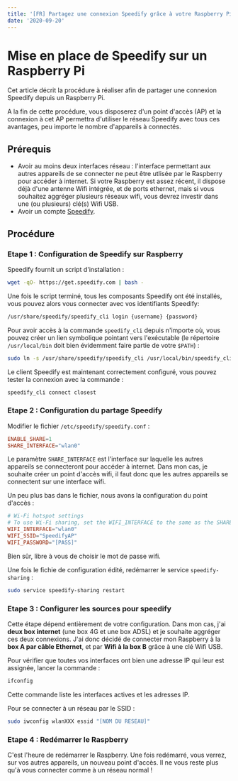 ```yaml
---
title: '[FR] Partagez une connexion Speedify grâce à votre Raspberry Pi'
date: '2020-09-20'
---
```


# Mise en place de Speedify sur un Raspberry Pi

Cet article décrit la procédure à réaliser afin de partager une connexion Speedify depuis un Raspberry Pi.

A la fin de cette procédure, vous disposerez d'un point d'accès (AP) et la connexion à cet AP permettra
d'utiliser le réseau Speedify avec tous ces avantages, peu importe le nombre d'appareils à connectés.

## Prérequis

* Avoir au moins deux interfaces réseau : l'interface permettant aux autres appareils de se connecter ne peut être utlisée par le Raspberry pour accéder à internet. Si votre Raspberry est assez récent, il dispose déjà d'une antenne Wifi intégrée, et de ports ethernet, mais si vous souhaitez aggréger plusieurs réseaux wifi, vous devrez investir dans une (ou plusieurs) clé(s) Wifi USB.
* Avoir un compte [Speedify](speedify.com/).

## Procédure

### Etape 1 : Configuration de Speedify sur Raspberry

Speedify fournit un script d'installation :

```bash
wget -qO- https://get.speedify.com | bash -
```

Une fois le script terminé, tous les composants Speedify ont été installés, vous pouvez alors vous connecter avec vos identifiants Speedify:

```bash
/usr/share/speedify/speedify_cli login {username} {password}
```

Pour avoir accès à la commande `speedify_cli` depuis n'importe où, vous pouvez créer un lien symbolique pointant vers l'exécutable (le répertoire `/usr/local/bin` doit bien évidemment faire partie de votre `$PATH`) :

```bash
sudo ln -s /usr/share/speedify/speedify_cli /usr/local/bin/speedify_cli
```

Le client Speedify est maintenant correctement configuré, vous pouvez tester la connexion avec la commande :

```bash
speedify_cli connect closest
```

### Etape 2 : Configuration du partage Speedify

Modifier le fichier `/etc/speedify/speedify.conf` :

```conf
ENABLE_SHARE=1
SHARE_INTERFACE="wlan0"
```

Le paramètre `SHARE_INTERFACE` est l'interface sur laquelle les autres appareils se connecteront pour accéder à internet.
Dans mon cas, je souhaite créer un point d'accès wifi, il faut donc que les autres appareils se connectent sur une interface wifi.

Un peu plus bas dans le fichier, nous avons la configuration du point d'accès :

```conf
# Wi-Fi hotspot settings
# To use Wi-Fi sharing, set the WIFI_INTERFACE to the same as the SHARE_INTERFACE above
WIFI_INTERFACE="wlan0"
WIFI_SSID="SpeedifyAP"
WIFI_PASSWORD="[PASS]"
```

Bien sûr, libre à vous de choisir le mot de passe wifi.

Une fois le fichie de configuration édité, redémarrer le service `speedify-sharing` :

```bash
sudo service speedify-sharing restart
```

### Etape 3 : Configurer les sources pour speedify

Cette étape dépend entièrement de votre configuration. Dans mon cas, j'ai **deux box internet** (une box 4G et une box ADSL) et je souhaite aggréger ces deux connexions.
J'ai donc décidé de connecter mon Raspberry à la **box A par câble Ethernet**, et par **Wifi à la box B** grâce à une clé Wifi USB.

Pour vérifier que toutes vos interfaces ont bien une adresse IP qui leur est assignée, lancer la commande :

```bash
ifconfig
```

Cette commande liste les interfaces actives et les adresses IP.

Pour se connecter à un réseau par le SSID :

```bash
sudo iwconfig wlanXXX essid "[NOM DU RESEAU]"
```

### Etape 4 : Redémarrer le Raspberry

C'est l'heure de redémarrer le Raspberry.
Une fois redémarré, vous verrez, sur vos autres appareils, un nouveau point d'accès.
Il ne vous reste plus qu'à vous connecter comme à un réseau normal !